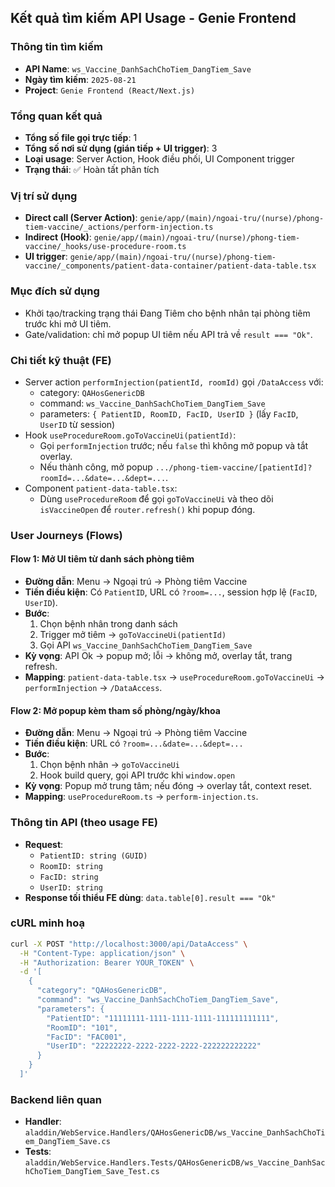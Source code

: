 ## Kết quả tìm kiếm API Usage - Genie Frontend

### Thông tin tìm kiếm
- **API Name**: `ws_Vaccine_DanhSachChoTiem_DangTiem_Save`
- **Ngày tìm kiếm**: `2025-08-21`
- **Project**: `Genie Frontend (React/Next.js)`

### Tổng quan kết quả
- **Tổng số file gọi trực tiếp**: 1
- **Tổng số nơi sử dụng (gián tiếp + UI trigger)**: 3
- **Loại usage**: Server Action, Hook điều phối, UI Component trigger
- **Trạng thái**: ✅ Hoàn tất phân tích

### Vị trí sử dụng
- **Direct call (Server Action)**: `genie/app/(main)/ngoai-tru/(nurse)/phong-tiem-vaccine/_actions/perform-injection.ts`
- **Indirect (Hook)**: `genie/app/(main)/ngoai-tru/(nurse)/phong-tiem-vaccine/_hooks/use-procedure-room.ts`
- **UI trigger**: `genie/app/(main)/ngoai-tru/(nurse)/phong-tiem-vaccine/_components/patient-data-container/patient-data-table.tsx`

### Mục đích sử dụng
- Khởi tạo/tracking trạng thái Đang Tiêm cho bệnh nhân tại phòng tiêm trước khi mở UI tiêm.
- Gate/validation: chỉ mở popup UI tiêm nếu API trả về `result === "Ok"`.

### Chi tiết kỹ thuật (FE)
- Server action `performInjection(patientId, roomId)` gọi `/DataAccess` với:
  - category: `QAHosGenericDB`
  - command: `ws_Vaccine_DanhSachChoTiem_DangTiem_Save`
  - parameters: `{ PatientID, RoomID, FacID, UserID }` (lấy `FacID`, `UserID` từ session)
- Hook `useProcedureRoom.goToVaccineUi(patientId)`:
  - Gọi `performInjection` trước; nếu `false` thì không mở popup và tắt overlay.
  - Nếu thành công, mở popup `.../phong-tiem-vaccine/[patientId]?roomId=...&date=...&dept=...`.
- Component `patient-data-table.tsx`:
  - Dùng `useProcedureRoom` để gọi `goToVaccineUi` và theo dõi `isVaccineOpen` để `router.refresh()` khi popup đóng.

### User Journeys (Flows)
#### Flow 1: Mở UI tiêm từ danh sách phòng tiêm
- **Đường dẫn**: Menu → Ngoại trú → Phòng tiêm Vaccine
- **Tiền điều kiện**: Có `PatientID`, URL có `?room=...`, session hợp lệ (`FacID`, `UserID`).
- **Bước**:
  1) Chọn bệnh nhân trong danh sách
  2) Trigger mở tiêm → `goToVaccineUi(patientId)`
  3) Gọi API `ws_Vaccine_DanhSachChoTiem_DangTiem_Save`
- **Kỳ vọng**: API Ok → popup mở; lỗi → không mở, overlay tắt, trang refresh.
- **Mapping**: `patient-data-table.tsx` → `useProcedureRoom.goToVaccineUi` → `performInjection` → `/DataAccess`.

#### Flow 2: Mở popup kèm tham số phòng/ngày/khoa
- **Đường dẫn**: Menu → Ngoại trú → Phòng tiêm Vaccine
- **Tiền điều kiện**: URL có `?room=...&date=...&dept=...`
- **Bước**:
  1) Chọn bệnh nhân → `goToVaccineUi`
  2) Hook build query, gọi API trước khi `window.open`
- **Kỳ vọng**: Popup mở trung tâm; nếu đóng → overlay tắt, context reset.
- **Mapping**: `useProcedureRoom.ts` → `perform-injection.ts`.

### Thông tin API (theo usage FE)
- **Request**:
  - `PatientID: string (GUID)`
  - `RoomID: string`
  - `FacID: string`
  - `UserID: string`
- **Response tối thiểu FE dùng**: `data.table[0].result === "Ok"`

### cURL minh hoạ
```bash
curl -X POST "http://localhost:3000/api/DataAccess" \
  -H "Content-Type: application/json" \
  -H "Authorization: Bearer YOUR_TOKEN" \
  -d '[
    {
      "category": "QAHosGenericDB",
      "command": "ws_Vaccine_DanhSachChoTiem_DangTiem_Save",
      "parameters": {
        "PatientID": "11111111-1111-1111-1111-111111111111",
        "RoomID": "101",
        "FacID": "FAC001",
        "UserID": "22222222-2222-2222-2222-222222222222"
      }
    }
  ]'
```

### Backend liên quan
- **Handler**: `aladdin/WebService.Handlers/QAHosGenericDB/ws_Vaccine_DanhSachChoTiem_DangTiem_Save.cs`
- **Tests**: `aladdin/WebService.Handlers.Tests/QAHosGenericDB/ws_Vaccine_DanhSachChoTiem_DangTiem_Save_Test.cs`
